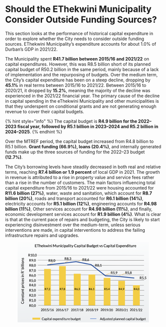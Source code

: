 # Should the EThekwini Municipality Consider Outside Funding Sources?

This section looks at the performance of historical capital expenditure in order to explore whether the City needs to consider outside funding sources. EThekwini Municipality’s expenditure accounts for about 1.0% of Durban’s GDP in 2021/22.&#x20;

The Municipality spent **R41.7 billion between 2015/16 and 2021/22** on capital expenditures. However, this was R8.5 billion short of its planned capital budget of R50.2 billion in the same period, mainly because of a lack of implementation and the repurposing of budgets. Over the medium term, the City’s capital expenditure has been on a steep decline, dropping by **45.1%** in real terms between 2015/16 to 2021/22. Between 2015/16 to 2020/21, it dropped by **15.2%**, meaning the majority of the decline was experienced in the 2021/22 financial year. The primary cause of the decline in capital spending in the eThekwini Municipality and other municipalities is that they underspent on conditional grants and are not generating enough revenue to cover their capital budgets.&#x20;

{% hint style="info" %}
The capital budget is **R4.9 billion for the 2022–2023 fiscal year, followed by R5.1 billion in 2023–2024 and R5.2 billion in 2024–2025**.&#x20;
{% endhint %}

Over the MTREF period, the capital budget increased from R4.8 billion to R5.1 billion. **Grant funding (66.9%), loans (20.4%)**, and internally generated funds make up the three sources of funding for the 2022–23 budget **(12.7%)**.

The City’s borrowing levels have steadily decreased in both real and relative terms, reaching **R7.4 billion or 1.9 percent** of local GDP in 2021. The growth in revenue is attributed to a rise in property value and service fees rather than a rise in the number of customers. The main factors influencing total capital expenditure from 2015/16 to 2021/22 were housing accounted for **R11.6 billion (27%)**, water, waste and sanitation, which account for **R8.7 billion (20%)**, roads and transport accounted for **R6.1 billion (14%)**, electricity accounts for **R5.1 billion (12%)**, engineering accounts for **R4.98 billion (11%)**, Other services account for **R4.98 billion (11%)**, and finally, economic development services account for **R1.9 billion (4%)**. What is clear is that at the current pace of repairs and budgeting, the City is likely to start experiencing disinvestment over the medium-term, unless serious interventions are made, in capital interventions to address the failing infrastructure repairs and upgrades.

<figure><img src=".gitbook/assets/image (1).png" alt=""><figcaption></figcaption></figure>
